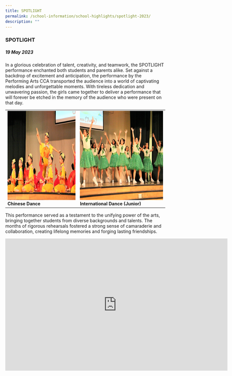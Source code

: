 ```yaml
---
title: SPOTLIGHT
permalink: /school-information/school-highlights/spotlight-2023/
description: ""
---
```

### SPOTLIGHT

##### 19 May 2023

In a glorious celebration of talent, creativity, and teamwork, the SPOTLIGHT performance enchanted both students and parents alike. Set against a backdrop of excitement and anticipation, the performance by the Performing Arts CCA transported the audience into a world of captivating melodies and unforgettable moments. With tireless dedication and unwavering passion, the girls came together to deliver a performance that will forever be etched in the memory of the audience who were present on that day. 

<table>
<tbody><tr>
		<td><img alt="choirspotlight" src="/images/SPOTLIGHT%202023/chinese%20dance_01.JPG" style="width:500px;height:280px;"><b>Chinese Dance</b></td>
		<td><img alt="dancersspotlight" src="/images/SPOTLIGHT%202023/junior%20dancers%20from%20international%20dance_02.JPG" style="width:500px;height:280px;"><b>International Dance (Junior)</b> </td>
</tr></tbody></table>

This performance served as a testament to the unifying power of the arts, bringing together students from diverse backgrounds and talents. The months of rigorous rehearsals fostered a strong sense of camaraderie and collaboration, creating lifelong memories and forging lasting friendships.

<center><iframe allowfullscreen="" allow="accelerometer; autoplay; clipboard-write; encrypted-media; gyroscope; picture-in-picture; web-share" frameborder="0" title="YouTube video player" src="https://www.youtube.com/embed/04cltJBtx2M" height="415" width="700"></iframe></center>